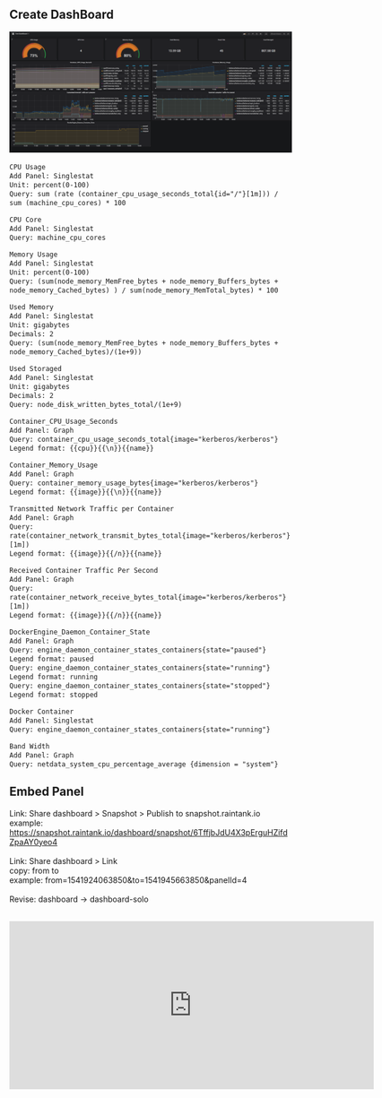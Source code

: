 ## Create DashBoard
![Grafana](./Panel.PNG)
```
CPU Usage
Add Panel: Singlestat
Unit: percent(0-100)
Query: sum (rate (container_cpu_usage_seconds_total{id="/"}[1m])) / sum (machine_cpu_cores) * 100
```
```
CPU Core
Add Panel: Singlestat
Query: machine_cpu_cores
```
```
Memory Usage
Add Panel: Singlestat
Unit: percent(0-100)
Query: (sum(node_memory_MemFree_bytes + node_memory_Buffers_bytes + node_memory_Cached_bytes) ) / sum(node_memory_MemTotal_bytes) * 100
```
```
Used Memory
Add Panel: Singlestat
Unit: gigabytes
Decimals: 2
Query: (sum(node_memory_MemFree_bytes + node_memory_Buffers_bytes + node_memory_Cached_bytes)/(1e+9))
```
```
Used Storaged
Add Panel: Singlestat
Unit: gigabytes
Decimals: 2
Query: node_disk_written_bytes_total/(1e+9)
```
```
Container_CPU_Usage_Seconds
Add Panel: Graph
Query: container_cpu_usage_seconds_total{image="kerberos/kerberos"}
Legend format: {{cpu}}{{\n}}{{name}}
```
```
Container_Memory_Usage
Add Panel: Graph
Query: container_memory_usage_bytes{image="kerberos/kerberos"}
Legend format: {{image}}{{\n}}{{name}}
```
```
Transmitted Network Traffic per Container
Add Panel: Graph
Query: rate(container_network_transmit_bytes_total{image="kerberos/kerberos"}[1m])
Legend format: {{image}}{{/n}}{{name}}
```
```
Received Container Traffic Per Second
Add Panel: Graph
Query: rate(container_network_receive_bytes_total{image="kerberos/kerberos"}[1m])
Legend format: {{image}}{{/n}}{{name}}
```
```
DockerEngine_Daemon_Container_State
Add Panel: Graph
Query: engine_daemon_container_states_containers{state="paused"}
Legend format: paused
Query: engine_daemon_container_states_containers{state="running"}
Legend format: running
Query: engine_daemon_container_states_containers{state="stopped"}
Legend format: stopped
```
```
Docker Container
Add Panel: Singlestat
Query: engine_daemon_container_states_containers{state="running"}
```

```
Band Width
Add Panel: Graph
Query: netdata_system_cpu_percentage_average {dimension = "system"}
```

## Embed Panel
Link: Share dashboard > Snapshot > Publish to snapshot.raintank.io</br>
example: https://snapshot.raintank.io/dashboard/snapshot/6TffjbJdU4X3pErguHZifdZpaAY0yeo4</br>
</br>
Link: Share dashboard > Link</br>
copy: from to</br>
example: from=1541924063850&to=1541945663850&panelId=4</br>
</br>
Revise: dashboard -> dashboard-solo</br>
</br>
 <iframe src="https://snapshot.raintank.io/dashboard-solo/snapshot/V2wSlNjF2Ua7gv7ZGMyEUuj05CEIM0nY?from=1541924063850&to=1541945663850&panelId=4" width="650" height="300" frameborder="0"></iframe>
